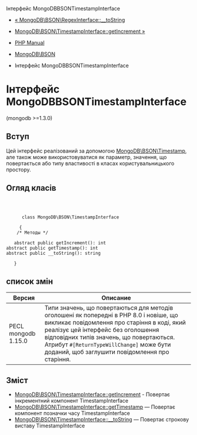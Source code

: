 Інтерфейс MongoDBBSONTimestampInterface

-   [« MongoDB\\BSON\\RegexInterface::\_\_toString](mongodb-bson-regexinterface.tostring.html)
    
-   [MongoDB\\BSON\\TimestampInterface::getIncrement »](mongodb-bson-timestampinterface.getincrement.html)
    
-   [PHP Manual](index.html)
    
-   [MongoDB\\BSON](book.bson.html)
    
-   Інтерфейс MongoDBBSONTimestampInterface
    

# Інтерфейс MongoDBBSONTimestampInterface

(mongodb >=1.3.0)

## Вступ

Цей інтерфейс реалізований за допомогою [MongoDB\\BSON\\Timestamp](class.mongodb-bson-timestamp.html), але також може використовуватися як параметр, значення, що повертається або типу властивості в класах користувальницького простору.

## Огляд класів

```classsynopsis

    
     
      class MongoDB\BSON\TimestampInterface
     
     {
    /* Методы */
    
   abstract public getIncrement(): int
abstract public getTimestamp(): int
abstract public __toString(): string

   }
```

## список змін

| Версия              | Описание                                                                                                                                                                                                                                                                                                                |
|---------------------|-------------------------------------------------------------------------------------------------------------------------------------------------------------------------------------------------------------------------------------------------------------------------------------------------------------------------|
| PECL mongodb 1.15.0 | Типи значень, що повертаються для методів оголошені як попередні в PHP 8.0 і новіше, що викликає повідомлення про старіння в коді, який реалізує цей інтерфейс без оголошення відповідних типів значень, що повертаються. Атрибут `#[ReturnTypeWillChange]` може бути доданий, щоб заглушити повідомлення про старіння. |

## Зміст

-   [MongoDB\\BSON\\TimestampInterface::getIncrement](mongodb-bson-timestampinterface.getincrement.html) - Повертає інкрементний компонент TimestampInterface
-   [MongoDB\\BSON\\TimestampInterface::getTimestamp](mongodb-bson-timestampinterface.gettimestamp.html) — Повертає компонент позначки часу TimestampInterface
-   [MongoDB\\BSON\\TimestampInterface::\_\_toString](mongodb-bson-timestampinterface.tostring.html) — Повертає строкову виставу TimestampInterface